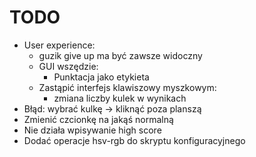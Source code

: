 TODO
====
- User experience:
    - guzik give up ma być zawsze widoczny
    - GUI wszędzie:
        - Punktacja jako etykieta
    - Zastąpić interfejs klawiszowy myszkowym:
        - zmiana liczby kulek w wynikach
- Błąd: wybrać kulkę -> kliknąć poza planszą
- Zmienić czcionkę na jakąś normalną
- Nie działa wpisywanie high score
- Dodać operacje hsv-rgb do skryptu konfiguracyjnego
